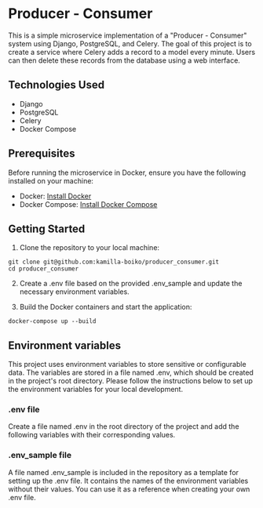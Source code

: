 # Producer - Consumer

This is a simple microservice implementation of a "Producer - Consumer" 
system using Django, PostgreSQL, and Celery. The goal of this project is 
to create a service where Celery adds a record to a model every minute. 
Users can then delete these records from the database using a web interface.

## Technologies Used

* Django
* PostgreSQL
* Celery
* Docker Compose

## Prerequisites

Before running the microservice in Docker, ensure you have the following installed on your machine:
* Docker: [Install Docker](https://docs.docker.com/get-docker/)
* Docker Compose: [Install Docker Compose](https://docs.docker.com/compose/install/)

## Getting Started
1. Clone the repository to your local machine:
```
git clone git@github.com:kamilla-boiko/producer_consumer.git
cd producer_consumer
```

2. Create a .env file based on the provided .env_sample and update the necessary environment variables.

3. Build the Docker containers and start the application:
```
docker-compose up --build
```

## Environment variables

This project uses environment variables to store sensitive or configurable data.
The variables are stored in a file named .env, which should be created in the
project's root directory.
Please follow the instructions below to set up the environment variables for your local development.

### .env file

Create a file named .env in the root directory of the project and add the following variables
with their corresponding values.

### .env_sample file

A file named .env_sample is included in the repository as a template for setting up the .env file.
It contains the names of the environment variables without their values.
You can use it as a reference when creating your own .env file.
